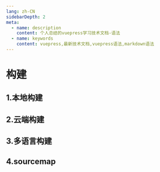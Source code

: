 ```yaml
---
lang: zh-CN
sidebarDepth: 2
meta:
  - name: description
    content: 个人总结的vuepress学习技术文档-语法
  - name: keywords
    content: vuepress,最新技术文档,vuepress语法,markdown语法
---
```


# 构建

## 1.本地构建

## 2.云端构建

## 3.多语言构建

## 4.sourcemap
